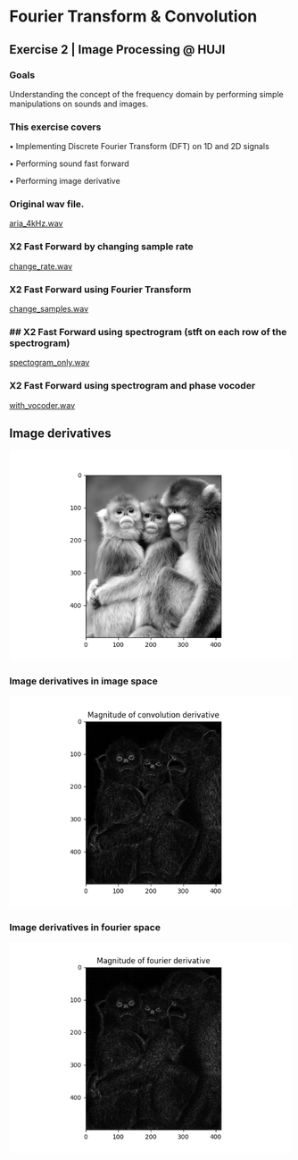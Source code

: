 # Fourier Transform & Convolution
## Exercise 2 | Image Processing @ HUJI

### Goals
Understanding the concept of the frequency domain by performing
simple manipulations on sounds and images. 

### This exercise covers
• Implementing Discrete Fourier Transform (DFT) on 1D and 2D signals

• Performing sound fast forward

• Performing image derivative


### Original wav file.
[aria_4kHz.wav](external%2Faria_4kHz.wav)

### X2 Fast Forward by changing sample rate
[change_rate.wav](results%2Faudio%2Fchange_rate.wav)
### X2 Fast Forward using Fourier Transform
[change_samples.wav](results%2Faudio%2Fchange_samples.wav)
### ## X2 Fast Forward using spectrogram (stft on each row of the spectrogram)
[spectogram_only.wav](results%2Faudio%2Fspectogram_only.wav)

### X2 Fast Forward using spectrogram and phase vocoder
[with_vocoder.wav](results%2Faudio%2Fwith_vocoder.wav)

## Image derivatives
![original_monkey.png](results%2Fimages%2Foriginal_monkey.png)

### Image derivatives in image space
![monkey_conv_der.png](results%2Fimages%2Fmonkey_conv_der.png)
###  Image derivatives in fourier space
![monkey_fourier_der.png](results%2Fimages%2Fmonkey_fourier_der.png)